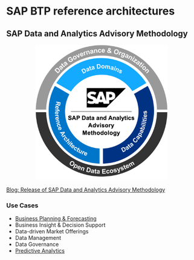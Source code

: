 # SAP BTP reference architectures 

## SAP Data and Analytics Advisory Methodology

<p align="center">
  <img src="images/data-analytics-meth-circle.svg" width="350"/>
</p>

[Blog: Release of SAP Data and Analytics Advisory Methodology](https://blogs.sap.com/2023/03/15/release-of-sap-data-and-analytics-advisory-methodology/)

### Use Cases

- [Business Planning & Forecasting](business-planning-and-forecasting/README.md)
- Business Insight & Decision Support
- Data-driven Market Offerings
- Data Management
- Data Governance
- [Predictive Analytics](predictive-analytics/README.md)
